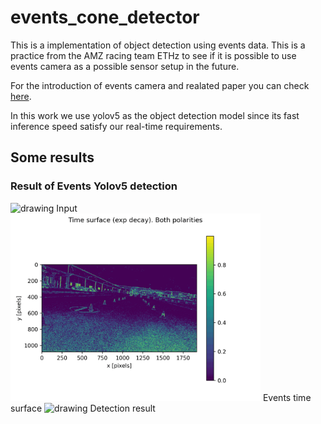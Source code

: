 # events_cone_detector

This is a implementation of object detection using events data. 
This is a practice from the AMZ racing team ETHz to see if it is possible to use events camera 
as a possible sensor setup in the future.

For the introduction of events camera and realated paper you can check [here](https://rpg.ifi.uzh.ch/research_dvs.html).

In this work we use yolov5 as the object detection model since its fast inference speed satisfy our real-time requirements.


## Some results
### Result of Events Yolov5 detection

<img src="./asset/rgb.gif" alt="drawing" width="400"/>  
Input 
<img src="./asset/Events_input.gif" alt="drawing" width="400"/>  
Events time surface
<img src="./BNN_seg_asset/CamVid/01results.png" alt="drawing" width="400"/> 
Detection result

